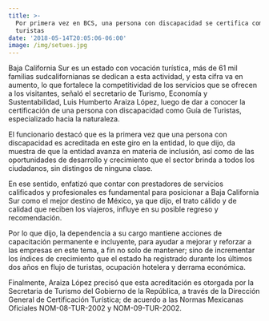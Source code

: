 ```yaml
---
title: >-
  Por primera vez en BCS, una persona con discapacidad se certifica como guía de
  turistas
date: '2018-05-14T20:05:06-06:00'
image: /img/setues.jpg
---
```

Baja California Sur es un estado con vocación turística, más de 61 mil familias sudcalifornianas se dedican a esta actividad, y esta cifra va en aumento, lo que fortalece la competitividad de los servicios que se ofrecen a los visitantes, señaló el secretario de Turismo, Economía y Sustentabilidad, Luis Humberto Araiza López, luego de dar a conocer la certificación de una persona con discapacidad como Guía de Turistas, especializado hacia la naturaleza. 

El funcionario destacó que es la primera vez que una persona con discapacidad es acreditada en este giro en la entidad, lo que dijo, da muestra de que la entidad avanza en materia de inclusión, así como de las oportunidades de desarrollo y crecimiento que el sector brinda a todos los ciudadanos, sin distingos de ninguna clase. 

En ese sentido, enfatizó que contar con prestadores de servicios calificados y profesionales es fundamental para posicionar a Baja California Sur como el mejor destino de México, ya que dijo, el trato cálido y de calidad que reciben los viajeros, influye en su posible regreso y recomendación. 

Por lo que dijo, la dependencia a su cargo mantiene acciones de capacitación permanente e incluyente, para ayudar a mejorar y reforzar a las empresas en este tema, a fin no solo de mantener; sino de incrementar los índices de crecimiento que el estado ha registrado durante los últimos dos años en flujo de turistas, ocupación hotelera y derrama económica. 

Finalmente, Araiza López precisó que esta acreditación es otorgada por la Secretaria de Turismo del Gobierno de la República, a través de la Dirección General de Certificación Turística; de acuerdo a las Normas Mexicanas Oficiales NOM-08-TUR-2002 y NOM-09-TUR-2002.
